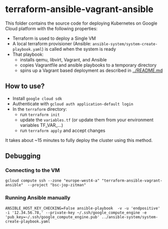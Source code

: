 # terraform-ansible-vagrant-ansible

This folder contains the source code for deploying Kubernetes on Google Cloud platform with the following properties:

* Terraform is used to deploy a Single VM
* A local terraform provisioner (Ansible: `ansible-system/system-create-playbook.yaml`) is called when the system is ready
* That playbook:
  * installs qemu, libvirt, Vagrant, and Ansible
  * copies Vagrantfile and ansible playbooks to a temporary directory
  * spins up a Vagrant based deployment as described in [../README.md](../README.md) 

## How to use?

* Install `google cloud sdk`
* Authenticate with `gcloud auth application-default login`
* In the `terraform` directory:
  * run `terraform init`
  * update the `variables.tf` (or update them from your environment variables TF_VAR_...)
  * run `terraform apply` and accept changes

It takes about ~15 minutes to fully deploy the cluster using this method.

## Debugging

### Connecting to the VM

`gcloud compute ssh --zone "europe-west4-a" "terraform-ansible-vagrant-ansible"  --project "bsc-jop-zitman"`

### Running Ansible manually

`ANSIBLE_HOST_KEY_CHECKING=False ansible-playbook  -v -u 'endpositive' -i '12.34.56.78,' --private-key ~/.ssh/google_compute_engine -e 'pub_key=~/.ssh/google_compute_engine.pub' ../ansible-system/system-create-playbook.yaml`
